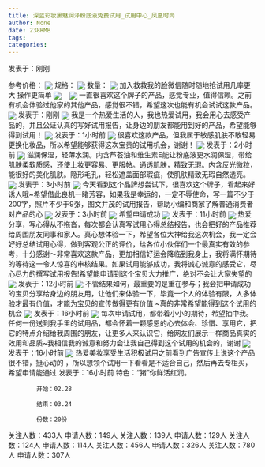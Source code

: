 ```yaml
---
title: 深蓝彩妆黑魅润泽粉底液免费试用_试用中心_凤凰时尚
author: None
date: 238RMB
tags: 
categories: 
---
```

发表于：刚刚
<!-- more -->
参考价格：
<img align="center" border="0" src="http://p0.ifengimg.com/a/2017/0921/8be83906a5a6c6fsize65_w750_h90.jpg" />
规格：
<img align="center" border="0" src="http://cosmeticsfile.ifeng.com/datas/uploadimage/try/201902/thumb_mid_20190215000100865.jpg" />
数量：
<img align="center" border="0" src="http://cosmeticsfile.ifeng.com/static/try/images/img013.jpg" />
加入救救我的脸微信随时随地抢试用几率更大 操作更简单
<img align="center" border="0" src="http://cosmeticsfile.ifeng.com/datas/uploadimage/2019-02/15/images/2019_02_15_15501601751377.jpg" />
  
<img align="center" border="0" src="http://sapp.d.ifeng.com/info/userimg?id=41348803" />
一直很喜欢这个牌子的产品，感觉专业，值得信赖。之前有机会体验过他家的其他产品，感觉很不错，希望这次也能有机会试试这款产品。
<img align="center" border="0" src="http://sapp.d.ifeng.com/info/userimg?id=92320362" />
发表于：刚刚
<img align="center" border="0" src="http://sapp.d.ifeng.com/info/userimg?id=19189911" />
我是一个热爱生活的人，我也热爱试用，我会用心去感受产品的，并且公证认真的写好试用报告，让身边的朋友都能用到好的产品，希望能够得到试用！
<img align="center" border="0" src="http://sapp.d.ifeng.com/info/userimg?id=14687798" />
发表于：1小时前
<img align="center" border="0" src="http://sapp.d.ifeng.com/info/userimg?id=93018215" />
很喜欢这款产品，但我属于敏感肌肤不敢轻易更换化妆品，所以希望能够获得这次宝贵的试用机会，谢谢！
<img align="center" border="0" src="http://sapp.d.ifeng.com/info/userimg?id=71416734" />
发表于：2小时前
<img align="center" border="0" src="http://sapp.d.ifeng.com/info/userimg?id=20458524" />
滋润保湿，轻薄水润。内含芦荟油和维生素E能让粉底液更水润保湿，带给肌肤柔软质感，还使上妆更容易、更服帖。通透肌肤，精致无瑕。内含反光微粒，能很好的美化肌肤。隐形毛孔，轻松遮盖面部瑕疵，使肌肤精致无瑕自然透亮。
<img align="center" border="0" src="http://sapp.d.ifeng.com/info/userimg?id=70496772" />
发表于：3小时前
<img align="center" border="0" src="http://sapp.d.ifeng.com/info/userimg?id=4000000034744490625" />
今天看到这个品牌想尝试下，很喜欢这个牌子，看起来好诱人哦~希望借此良机一睹芳容，如果我是幸运的，一定不辱使命，写一篇不少于200字，照片不少于9张，图文并茂的试用报告，帮助小编和商家了解普通消费者对产品的心
<img align="center" border="0" src="http://sapp.d.ifeng.com/info/userimg?id=4000000034708010623" />
发表于：3小时前
<img align="center" border="0" src="http://cosmeticsfile.ifeng.com/datas/uploadimage/block/201902/20190225093227423.jpg" />
希望申请成功
<img align="center" border="0" src="http://cosmeticsfile.ifeng.com/static/try/images/img000.gif" />
发表于：11小时前
<img align="center" border="0" src="http://cosmeticsfile.ifeng.com/static/try/images/img000.gif" />
热爱分享，写心得从不拖沓，每次都会认真写试用心得总结报告，也会把好的产品推荐给周围朋友同事和家人。真心想体验一下，希望各位大神给我这次机会，我一定会好好总结试用心得，做到客观公正的评价，给各位小伙伴们一个最真实有效的参考，十分感谢～非常喜欢这款产品，更加相信好运会降临到我身上，我将满怀期待的等待这一令人惊喜的审核结果。如果试用能够成功，我将诚心诚意的感受它，尽心尽力的撰写试用报告!希望能申请到这个宝贝大力推广，绝对不会让大家失望的
<img align="center" border="0" src="http://cosmeticsfile.ifeng.com/datas/uploadimage/try/201901/thumb_min_20190103212045549.jpg" />
发表于：12小时前
<img align="center" border="0" src="http://cosmeticsfile.ifeng.com/datas/uploadimage/try/201902/thumb_min_20190222091058401.jpg" />
不管结果如何，最重要的是重在参与；我会把申请成功的宝贝分享给身边的朋友用，让他们来体验一下，毕竟一个人的体验有限，人多体验才最有价值，才能为宝贝的宣传做得更有价值 ~真的非常希望能得到这个试用的机会
<img align="center" border="0" src="http://cosmeticsfile.ifeng.com/datas/uploadimage/try/201902/thumb_min_20190222221058879.jpg" />
发表于：16小时前
<img align="center" border="0" src="http://cosmeticsfile.ifeng.com/datas/uploadimage/try/201902/thumb_min_20190214233511341.jpg" />
每次申请试用，都带着小小的期待，希望抽中我。任何一份送到我手里的试用品，都会怀着一颗感恩的心去体会、珍惜、享用它，把它的特点介绍给我周围的朋友，让更多人来认识它，给网友们展示一样商品真实的效用和品质~我相信我的诚意和努力会让我自己得到这个试用的机会的，谢谢
<img align="center" border="0" src="http://cosmeticsfile.ifeng.com/datas/uploadimage/try/201902/thumb_min_20190215000100865.jpg" />
发表于：16小时前
<img align="center" border="0" src="http://cosmeticsfile.ifeng.com/static/try/images/img013.jpg" />
热爱美妆享受生活积极试用之前看到广告宣传上说这个产品很不错，挺心动的 ，所以想领个试用一下看看是不适合自己，然后再去专柜买，希望申请能通过
发表于：16小时前
特色：“猪”你鲜活红润。
            开始：02.28
            结束：03.24
            份数：20份            
关注人数：433人
申请人数：149人
关注人数：139人
申请人数：129人
关注人数：124人
申请人数：114人
关注人数：456人
申请人数：326人
关注人数：780人
申请人数：307人
